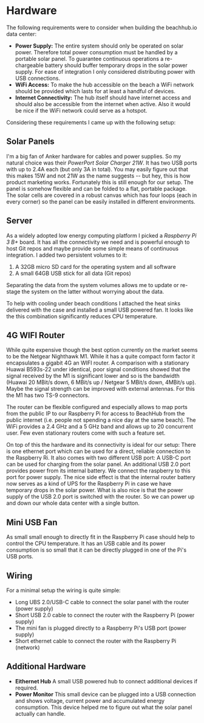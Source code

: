 # Hardware

The following requirements were to consider when building the beachhub.io data center:

* **Power Supply:** The entire system should only be operated on solar power. Therefore total power consumption must be
  handled by a portable solar panel. To guarantee continuous operations a re-chargeable battery should buffer
  temporary drops in the solar power supply. For ease of integration I only considered distributing power with USB
  connections.
* **WiFi Access:** To make the hub accessible on the beach a WiFi network should be provided which lasts for at least a
  handful of devices.
* **Internet Connectivity:** The hub itself should have internet access and should also be accessible from the internet
  when active. Also it would be nice if the WiFi network could serve as a hotspot.

Considering these requirements I came up with the following setup:

## Solar Panels

I'm a big fan of Anker hardware for cables and power supplies. So my natural
choice was their *PowerPort Solar Charger 21W*. It has two USB ports with up to
2.4A each (but only 3A in total). You may easily figure out that this makes 15W
and not 21W as the name suggests -- but hey, this is how product marketing
works. Fortunately this is still enough for our setup. The panel is somehow
flexible and can be folded to a flat, portable package. The solar cells are
covered in a robust canvas which has four loops (each in every corner) so the
panel can be easily installed in different environments.

## Server

As a widely adopted low energy computing platform I picked a *Raspberry Pi 3 B+*
board. It has all the connectivity we need and is powerful enough to host Git
repos and maybe provide some simple means of continuous integration. I added
two persistent volumes to it:

1. A 32GB micro SD card for the operating system and all software
2. A small 64GB USB stick for all data (Git repos)

Separating the data from the system volumes allows me to update or re-stage the
system on the latter without worrying about the data.

To help with cooling under beach conditions I attached the heat sinks delivered
with the case and installed a small USB powered fan. It looks like the this
combination significantly reduces CPU temperature.


## 4G WIFI Router

While quite expensive though the best option currently on the market seems to be the Netgear Nighthawk M1. While it has
a quite compact form factor it encapsulates a gigabit 4G an WIFI router. A comparison with a stationary Huawai B593s-22
under identical, poor signal conditions showed that the signal received by the M1 is significant lower and so is the
bandwidth (Huawai 20 MBit/s down, 6 MBit/s up / Netgear 5 MBit/s down, 4MBit/s up). Maybe the signal strength can be
improved with external antennas. For this the M1 has two TS-9 connectors.

The router can be flexible configured and especially allows to map ports from the public IP to our Raspberry Pi for
access to BeachHub from the public internet (i.e. people not spending a nice day at the same beach). The WiFi provides a
2.4 GHz and a 5 GHz band and allows up to 20 concurrent user. Few even stationary routers come with such a feature set.

On top of this the hardware and its connectivity is ideal for our setup: There is one ethernet port which can be used for a
direct, reliable connection to the Raspberry Ri. It also comes with two different USB port: A USB-C port can be used for
charging from the solar panel. An additional USB 2.0 port provides power from its internal battery. We connect the raspberry
to this port for power supply. The nice side effect is that the internal router battery now serves as a kind of UPS for the
Raspberry Pi in case we have temporary drops in the solar power. What is also nice is that the power supply of the USB 2.0
port is switched with the router. So we can power up and down our whole data center with a single button.

## Mini USB Fan

As small small enough to directly fit in the Raspberry Pi case should help to
control the CPU temperature. It has an USB cable and its power consumption is
so small that it can be directly plugged in one of the Pi's USB ports.

## Wiring

For a minimal setup the wiring is quite simple:

- Long UBS 2.0/USB-C cable to connect the solar panel with the router (power supply)
- Short USB 2.0 cable to connect the router with the Raspberry Pi (power supply)
- The mini fan is plugged directly to a Raspberry Pi's USB port (power supply)
- Short ethernet cable to connect the router with the Raspberry Pi (network)

## Additional Hardware

- **Eithernet Hub** A small USB powered hub to connect additional devices if required.
- **Power Monitor** This small device can be plugged into a USB connection and shows voltage, current
  power and accumulated energy consumption. This device helped me to figure out what the solar panel
  actually can handle.

